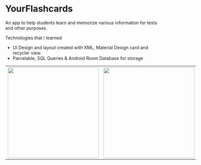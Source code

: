 # YourFlashcards

An app to help students learn and memorize various information for tests and other purposes.

Technologies that I learned

* UI Design and layout created with XML, Material Design card and recycler view.
* Parcelable, SQL Queries & Android Room Database for storage

<table style="width:120%">
  <tr>
    <th><img src="https://user-images.githubusercontent.com/25613143/128641154-88ff7796-59b1-49ff-9e0f-76bfb90d1a49.png" width="288"></th>
    <th><img src="https://user-images.githubusercontent.com/25613143/128641354-46beb394-35fb-4d07-83d3-3a7bd261a027.png" width="288"></th> 
    <th><img src="https://user-images.githubusercontent.com/25613143/128641732-85bce181-4c49-4162-8c3b-f0b9a1d1c6a7.png" width="288"></th>
  </tr>
</table>



